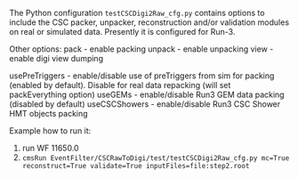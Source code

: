The Python configuration `testCSCDigi2Raw_cfg.py` contains options to include the CSC packer, unpacker, reconstruction and/or validation modules on real or simulated data. Presently it is configured for Run-3.

Other options:
pack - enable packing
unpack - enable unpacking
view - enable digi view dumping

usePreTriggers - enable/disable use of preTriggers from sim for packing (enabled by default). Disable for real data repacking (will set packEverything option)
useGEMs - enable/disable Run3 GEM data packing (disabled by default)
useCSCShowers - enable/disable Run3 CSC Shower HMT objects packing

Example how to run it:
1) run WF 11650.0
2) `cmsRun EventFilter/CSCRawToDigi/test/testCSCDigi2Raw_cfg.py mc=True reconstruct=True validate=True inputFiles=file:step2.root`
